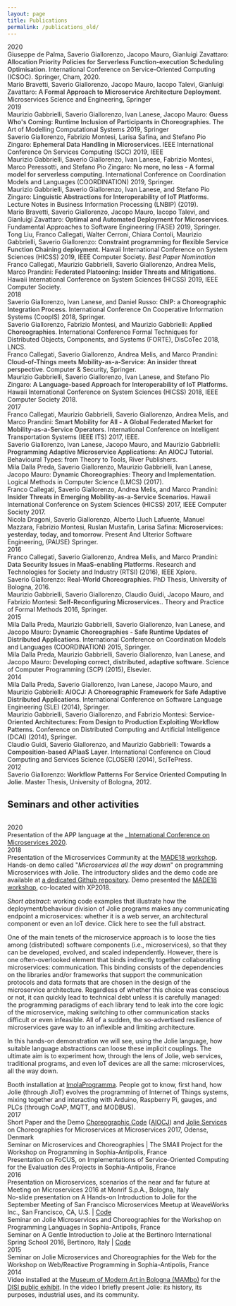 ```yaml
---
layout: page
title: Publications
permalink: /publications_old/
---
```


<style>
  .paper-title {
    font-weight: 600 !important;
    color: #3c3c3c !important;
  }
</style>
<div class="mt-5"></div>

<div class="pub-year">
<span>2020</span>

  <div>
    
  <div>
  <a class="paper" href="icsoc2020"></a>
  Giuseppe de Palma, Saverio Giallorenzo, Jacopo Mauro, Gianluigi Zavattaro: 
  <span class="paper-title">Allocation Priority Policies for Serverless Function-execution Scheduling Optimisation</span>. 
  International Conference on Service-Oriented Computing (ICSOC). Springer, Cham, 2020.
  </div>
    
  <div>
  <a class="paper" href="mse2020"></a>
  <a class="bib" target="_blank" href="https://dblp.uni-trier.de/rec/bibtex/books/sp/20/BravettiGMTZ20"></a>
  Mario Bravetti, Saverio Giallorenzo, Jacopo Mauro, Iacopo Talevi, Gianluigi Zavattaro: 
  <span class="paper-title">A Formal Approach to Microservice Architecture Deployment</span>. 
  Microservices Science and Engineering, Springer
  </div>

</div>
</div>

<div class="pub-year">
<span>2019</span>

  <div>
    
  <div>
  <a class="paper" href="guess-who"></a>
  <a class="bib" target="_blank" href="https://dblp.uni-trier.de/rec/bibtex/conf/birthday/GabbrielliGLM19"></a>
  Maurizio Gabbrielli, Saverio Giallorenzo, Ivan Lanese, Jacopo Mauro: 
  <span class="paper-title">Guess Who's Coming: Runtime Inclusion of Participants in Choreographies</span>. 
  The Art of Modelling Computational Systems 2019, Springer
  </div>

  <div>
  <a class="paper" href="scc2019"></a>
  <a class="bib" target="_blank" href="https://dblp.uni-trier.de/rec/bibtex/conf/IEEEscc/GiallorenzoMSZ19"></a>
  Saverio Giallorenzo, Fabrizio Montesi, Larisa Safina, and Stefano Pio Zingaro: 
  <span class="paper-title">Ephemeral Data Handling in Microservices</span>. 
  IEEE International Conference On Services Computing (SCC) 2019, IEEE
  </div>

  <div>
  <a class="paper" href="coordination2019"></a>
  <a class="bib" target="_blank" href="https://dblp.org/rec/bibtex/conf/coordination/GabbrielliGLMPZ19"></a>
  Maurizio Gabbrielli, Saverio Giallorenzo, Ivan Lanese, Fabrizio Montesi, Marco Peressotti, and Stefano Pio Zingaro: 
  <span class="paper-title">No more, no less - A formal model for serverless computing</span>. 
  International Conference on Coordination Models and Languages (COORDINATION) 2019, Springer.
  </div>

  <div>
  <a class="paper" href="lnbip2019"></a>
  Maurizio Gabbrielli, Saverio Giallorenzo, Ivan Lanese, and Stefano Pio Zingaro: 
  <span class="paper-title">Linguistic Abstractions for Interoperability of IoT Platforms</span>. 
  Lecture Notes in Business Information Processing (LNBIP) (2019).
  </div>


  <div>
  <a class="paper" href="fase2019"></a>
  <a class="bib" target="_blank" href="https://dblp.org/rec/bibtex/conf/fase/BravettiGMTZ19"></a>
  Mario Bravetti, Saverio Giallorenzo, Jacopo Mauro, Iacopo Talevi, and Gianluigi Zavattaro: 
  <span class="paper-title">Optimal and Automated Deployment for Microservices</span>. 
  Fundamental Approaches to Software Engineering (FASE) 2019, Springer.
  </div>

  <div>
  <a class="paper" href="hicss2019_cp"></a>
  <a class="bib" target="_blank" href="https://dblp.org/rec/bibtex/conf/hicss/LiuCCCGG19"></a>
  Tong Liu, Franco Callegati, Walter Cerroni, Chiara Contoli, Maurizio Gabbrielli, Saverio Giallorenzo: 
  <span class="paper-title">Constraint programming for flexible Service Function Chaining deployment</span>. 
  Hawaii International Conference on System Sciences (HICSS) 2019, IEEE Computer Society. 
  <em>Best Paper Nomination</em>
  </div>

  <div>
  <a class="paper" href="hicss2019_sec"></a>
  <a class="bib" target="_blank" href="https://dblp.org/rec/bibtex/conf/hicss/CallegatiGGMP19"></a>
  Franco Callegati, Maurizio Gabbrielli, Saverio Giallorenzo, Andrea Melis, Marco Prandini: 
  <span class="paper-title">Federated Platooning: Insider Threats and Mitigations</span>. 
  Hawaii International Conference on System Sciences (HICSS) 2019, IEEE Computer Society.
  </div>

</div>
</div>


<div class="pub-year">
<span>2018</span>

 <div>

  <div>
  <a class="paper" href="coopis2018"></a>
  <a class="bib" target="_blank" href="https://dblp.org/rec/bibtex/conf/otm/GiallorenzoLR18"></a>
  Saverio Giallorenzo, Ivan Lanese, and Daniel Russo: 
  <span class="paper-title">ChIP: a Choreographic Integration Process</span>. 
  International Conference On Cooperative Information Systems (CoopIS) 2018, Springer.
  </div>

  <div>
  <a class="paper" href="forte2018"></a>
  <a class="bib" target="_blank" href="https://dblp.uni-trier.de/rec/bibtex/conf/forte/GiallorenzoMG18"></a>
  Saverio Giallorenzo, Fabrizio Montesi, and Maurizio Gabbrielli: 
  <span class="paper-title">Applied Choreographies</span>. 
  International Conference Formal Techniques for Distributed Objects, Components, and Systems (FORTE), DisCoTec 2018, LNCS.
  </div>

  <div>
  <a class="paper" href="cs2018"></a>
  <a class="bib" target="_blank" href="https://dblp.uni-trier.de/rec/bibtex/journals/compsec/CallegatiGMP18"></a>
  Franco Callegati, Saverio Giallorenzo, Andrea Melis, and Marco Prandini: 
  <span class="paper-title">Cloud-of-Things meets Mobility-as-a-Service: An insider threat perspective</span>. 
  Computer & Security, Springer.
  </div>

  <div>
  <a class="paper" href="hicss2018"></a>
  <a class="bib" target="_blank" href="https://dblp.uni-trier.de/rec/bibtex/conf/hicss/GabbrielliGLZ18"></a>
  Maurizio Gabbrielli, Saverio Giallorenzo, Ivan Lanese, and Stefano Pio Zingaro: 
  <span class="paper-title">A Language-based Approach for Interoperability of IoT Platforms</span>. 
  Hawaii International Conference on System Sciences (HICSS) 2018, IEEE Computer Society 2018.
  </div>

</div>
</div>

<div class="pub-year">
<span>2017</span>

  <div>
  <a class="paper" href="itsc2017"></a>
  <a class="bib" target="_blank" href="https://dblp.uni-trier.de/rec/bibtex/conf/itsc/CallegatiGGMP17"></a>
  Franco Callegati, Maurizio Gabbrielli, Saverio Giallorenzo, Andrea Melis, and Marco Prandini: 
  <span class="paper-title">Smart Mobility for All - A Global Federated Market for Mobility-as-a-Service Operators</span>. 
  International Conference on Intelligent Transportation Systems (IEEE ITS) 2017, IEEE.
  </div>

  <div>
  <a class="paper" href="betty2017"></a>
  <a class="bib" target="_blank" href="http://cs.unibo.it/~sgiallor/publications/betty2017/bib.html"></a>
  Saverio Giallorenzo, Ivan Lanese, Jacopo Mauro, and Maurizio Gabbrielli: 
  <span class="paper-title">Programming Adaptive Microservice Applications: An AIOCJ Tutorial</span>. 
  Behavioural Types: from Theory to Tools, River Publishers.
  </div>

  <div>
  <a class="paper" href="lmcs2017"></a>
  <a class="bib" target="_blank" href="http://dblp.uni-trier.de/rec/bibtex/journals/corr/PredaGGLM16"></a>
  Mila Dalla Preda, Saverio Giallorenzo, Maurizio Gabbrielli, Ivan Lanese, Jacopo Mauro: 
  <span class="paper-title">Dynamic Choreographies: Theory and Implementation</span>.
  Logical Methods in Computer Science (LMCS) (2017).
  </div>

  <div>
  <a class="paper" href="hicss2017"></a>
  <a class="bib" target="_blank" href="http://dblp.uni-trier.de/rec/bibtex/conf/hicss/MelisPGC17"></a>
  Franco Callegati, Saverio Giallorenzo, Andrea Melis, and Marco Prandini: 
  <span class="paper-title">Insider Threats in Emerging Mobility-as-a-Service Scenarios</span>.
  Hawaii International Conference on System Sciences (HICSS) 2017, IEEE Computer Society 2017.
  </div>

  <div>
  <a class="paper" href="msytt"></a>
  <a class="bib" target="_blank" href="https://dblp.uni-trier.de/rec/bibtex/books/sp/17/DragoniGLMMMS17"></a>
  Nicola Dragoni, Saverio Giallorenzo, Alberto Lluch Lafuente, Manuel Mazzara, Fabrizio Montesi, Ruslan Mustafin, Larisa Safina:
  <span class="paper-title">Microservices: yesterday, today, and tomorrow</span>.
  Present And Ulterior Software Engineering, (PAUSE) Springer.
  </div>

</div>

<div class="pub-year">
<span>2016</span>

  <div>
  <a class="paper" href="rtsi2016"></a>
  <a class="bib" target="_blank" href="http://dblp.uni-trier.de/rec/bibtex/conf/rtsi/CallegatiGMP16"></a>
  Franco Callegati, Saverio Giallorenzo, Andrea Melis, and Marco Prandini: 
  <span class="paper-title">Data Security Issues in MaaS-enabling Platforms</span>.
  Research and Technologies for Society and Industry (RTSI) (2016), IEEE Xplore.</div>

  <div>
  <a class="paper" href="phdthesis"></a>
  <a class="bib" target="_blank" href="/publications/phdthesis/bib.html"></a>
  Saverio Giallorenzo: 
  <span class="paper-title">Real-World Choreographies</span>.
  PhD Thesis, University of Bologna, 2016. </div>

  <div>
  <a class="paper" href="self-reconfiguring"></a>
  <a class="bib" target="_blank" href="http://dblp.uni-trier.de/rec/bibtex/conf/birthday/GabbrielliGGMM16"></a>
  Maurizio Gabbrielli, Saverio Giallorenzo, Claudio Guidi, Jacopo Mauro, and Fabrizio Montesi: 
  <span class="paper-title">Self-Reconfiguring Microservices.</span>.
  Theory and Practice of Formal Methods 2016, Springer.
  </div>

</div>

<div class="pub-year">
  <span>2015</span>

  <div>
  <a class="paper" href="dioc"></a>
  <a class="bib" target="_blank" href="http://dblp.uni-trier.de/rec/bibtex/conf/coordination/PredaGGLM15"></a>
  Mila Dalla Preda, Maurizio Gabbrielli, Saverio Giallorenzo, Ivan Lanese, and Jacopo Mauro: 
  <span class="paper-title">Dynamic Choreographies - Safe Runtime Updates of Distributed Applications</span>.
  International Conference on Coordination Models and Languages (COORDINATION) 2015, Springer.
  </div>

  <div>
  <a class="paper" href="scp2014"></a>
  <a class="bib" target="_blank" href="http://dblp.uni-trier.de/rec/bibtex/journals/scp/PredaGGLM15"></a>
  Mila Dalla Preda, Maurizio Gabbrielli, Saverio Giallorenzo, Ivan Lanese, and Jacopo Mauro: 
  <span class="paper-title">Developing correct, distributed, adaptive software</span>.
  Science of Computer Programming (SCP) (2015), Elsevier.
  </div>

  </div>

<div class="pub-year"> 
  <span>2014</span>

  <div>
  <a class="paper" href="aiocj"></a>
  <a class="bib" target="_blank" href="http://dblp.uni-trier.de/rec/bibtex/conf/sle/PredaGLMG14"></a>
  Mila Dalla Preda, Saverio Giallorenzo, Ivan Lanese, Jacopo Mauro, and Maurizio Gabbrielli: 
  <span class="paper-title">AIOCJ: A Choreographic Framework for Safe Adaptive Distributed Applications</span>.
  International Conference on Software Language Engineering (SLE) (2014), Springer.
  </div>

  <div>
  <a class="paper" href="eSOAs"></a>
  <a class="bib" target="_blank" href="http://dblp.uni-trier.de/rec/bibtex/conf/dcai/GabbrielliGM14"></a>
  Maurizio Gabbrielli, Saverio Giallorenzo, and Fabrizio Montesi:
  <span class="paper-title">Service-Oriented Architectures: From Design to Production Exploiting Workflow Patterns</span>.
  Conference on Distributed Computing and Artificial Intelligence (DCAI) (2014), Springer.
  </div>

  <div>
  <a class="paper" href="APIaaS"></a>
  <a class="bib" target="_blank" href="http://dblp.uni-trier.de/rec/bibtex/conf/closer/GuidiGG14"></a>
  Claudio Guidi, Saverio Giallorenzo, and Maurizio Gabbrielli:
  <span class="paper-title">Towards a Composition-based APIaaS Layer</span>.
  International Conference on Cloud Computing and Services Science (CLOSER) (2014), SciTePress.
  </div>

</div>

<div class="pub-year"> 
  <span>2012</span>
  
  <div>
  <a class="paper" href="masterthesis"></a>
  <a class="bib" target="_blank" href="/publications/masterthesis/bib.html"></a>
  Saverio Giallorenzo: 
  <span class="paper-title">Workflow Patterns For Service Oriented Computing In Jolie</span>.
  Master Thesis, University of Bologna, 2012.
  </div>

</div>

## Seminars and other activities
<div style="height:1em;"></div>

<div class="pub-year">
<span>2020</span>

  <div>
    <a href="/publications/seminars/MC2020.pdf" class="paper"></a> 
    Presentation of the APP language at the <a href="https://conf-micro.services/2020/">.
    International Conference on Microservices 2020</a>.
  </div>

</div>

<div class="pub-year">
<span>2018</span>

  <div>
    <a href="/publications/seminars/MADE18_MSC.pdf" class="paper"></a>
    Presentation of the Microservices Community at the <a href="https://sites.google.com/view/made18/">MADE18 workshop</a>.
  </div>

  <div>
  <a class="demo" ></a>
  Hands-on demo called "<em>Microservices all the way down</em>"
  on programming Microservices with Jolie.
  The introductory <a href="https://github.com/thesave/made18_hands_on" class="paper" ></a>
  slides and the <a href="https://github.com/thesave/made18_hands_on" class="source"></a>
  demo code are available at <a href="https://github.com/thesave/made18_hands_on">
  a dedicated Github repository</a>.
  Demo presented the <a href="https://sites.google.com/view/made18/">MADE18 workshop</a>, co-located with XP2018. 
  <p><em>Short abstract</em>: working code examples that illustrate how the deployment/behaviour division of Jolie programs 
  makes any communicating endpoint a microservices: whether it is a web server, an architectural component or even an IoT 
  device.
  <span style="cursor:pointer" data-target="#MADE18abstract" onclick="toggleTriangle( $( this ) );" >
  <span class="fas fa-lg fa-angle-right"></span>
  Click here to see the full abstract.
  </span></p>

<div class="panel panel-default collapse" id="MADE18abstract">
  <div class="panel-body small">

  <p>One of the main tenets of the microservice approach is to loose the ties among (distributed) software components (i.e., microservices), so that they can be developed, evolved, and scaled independently.
  However, there is one often-overlooked element that binds indirectly together collaborating microservices: communication.
  This binding consists of the dependencies on the libraries and/or frameworks that support the communication protocols and data formats that are chosen in the design of the microservice architecture.
  Regardless of whether this choice was conscious or not, it can quickly lead to technical debt unless it is carefully managed: the programming paradigms of each library tend to leak into the core logic of the microservice, making switching to other communication stacks difficult or even infeasible.
  All of a sudden, the so-advertised resilience of microservices gave way to an inflexible and limiting architecture.</p>

  <p>In this hands-on demonstration we will see, using the Jolie language, how suitable language abstractions can loose these implicit couplings.
  The ultimate aim is to experiment how, through the lens of Jolie, web services, traditional programs, and even IoT devices are all the same: microservices, all the way down.</p>

  </div>
  </div>
</div>


  <div>
    <a class="demo" ></a>
    Booth installation at <a href="https://twitter.com/hashtag/imolaProgramma?src=hash">ImolaProgramma</a>.
People got to know, first hand, how Jolie (through JIoT) evolves the programming of Internet of Things systems, mixing together and interacting with Arduino, Raspberry Pi, gauges, and PLCs (through CoAP, MQTT, and MODBUS).
  </div>

</div>

<div class="pub-year">
<span>2017</span>

  <div>
  <a class="paper" href="seminars/MS2017.pdf"></a>
  Short Paper and the Demo <a href="seminars/MS2017.ioc"><span class="source"></span>Choreographic Code</a>  (<a href="http://www.cs.unibo.it/projects/jolie/aiocj.html">AIOCJ</a>) and <a href="seminars/MS2017_services.zip"><span class="source"></span>Jolie Services</a> on <span>Choreographies for Microservices</span> at Microservices 2017, Odense, Denmark
  </div>

  <div>
  <a class="paper" href="seminars/Eval_Inria_2017_Long.pdf"></a>
  Seminar on <span>Microservices and Choreographies | The SMAll Project</span> for the Workshop on Programming in Sophia-Antipolis, France
  </div>

  <div>
  <a class="paper" href="seminars/Eval_Inria_2017_Short.pdf"></a> 
  Presentation on <span>FoCUS, on Implementations of Service-Oriented Computing</span> for the Evaluation des Projects in Sophia-Antipolis, France  
  </div>

</div>

<div class="pub-year">
<span>2016</span>

  <div>
  <a class="paper" href="seminars/MoM2016.pdf"></a>
  Presentation on <span> Microservices, scenarios of the near and far future</span> at Meeting on Microservices 2016 at Monrif S.p.A., Bologna, Italy
  </div>

  <div>
  <a class="paper" href="seminars/SF2016.pdf"></a> 
  No-slide presentation on <span> A Hands-on Introduction to Jolie</span> for the September Meeting of San Francisco Microservices Meetup at WeaveWorks Inc., San Francisco, CA, U.S. | 
  <a href="seminars/SF2016.zip"><span class="source"></span>Code</a>
  </div>

  <div>
  <a class="paper" href="seminars/Workshop_Sophia_2016.pdf"></a>
  Seminar on <span>Jolie Microservices and Choreographies</span> for the Workshop on Programming Languages in Sophia-Antipolis, France 
  </div>

  <div>
  <a class="paper" href="seminars/BISS2016.pdf"></a>
  Seminar on <span>A Gentle Introduction to Jolie</span> at the Bertinoro International Spring School 2016, Bertinoro, Italy | <a href="seminars/BISS2016.zip"><span class="source"></span>Code</a>
  </div>

</div>

<div class="pub-year">
<span>2015</span>

  <div>
  <a class="paper" href="seminars/Workshop_Sophia_2015.pdf"></a>
  Seminar on <span>Jolie Microservices and Choreographies for the Web</span> for the Workshop on Web/Reactive Programming in Sophia-Antipolis, France
  </div>

</div>

<div class="pub-year">
<span>2014</span>

  <div>
  <a class="video" href="MAMbo"></a>
  Video installed at the <a href="http://www.mambo-bologna.org/en/">Museum of Modern Art in Bologna (MAMbo)</a> for the
  <a href="http://www.mambo-bologna.org/eventi/evento-1350/">DISI public exhibit</a>.
In the video I briefly present Jolie: its history, its purposes, industrial uses, and its community.
  </div>

</div>